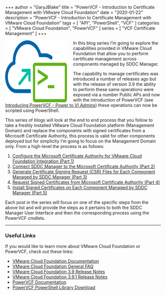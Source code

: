 +++
author = "GaryJBlake"
title = "PowerVCF - Introduction to Certificate Management with VMware Cloud Foundation"
date = "2020-01-22"
description = "PowerVCF - Introduction to Certificate Management with VMware Cloud Foundation"
tags = [
    "API",
    "PowerShell",
    "VCF"
]
categories = [
    "VMware Cloud Foundation",
    "PowerVCF"
]
series = [
    "VCF Certificate Management"
]
+++

<img align="left" width="200" height="200" src="/images/powervcf-color-transparent.webp" style="float:left; padding-right:20px" >

In this blog series I’m going to explore the capabilities provided in VMware Cloud Foundation that allow you to perform certificate management across components managed by SDDC Manager.

The capability to manage certificates was introduced a number of releases ago but with the release of version 3.9 the ability to perform these same operations were exposed via a number Public APs and now with the introduction of PowerVCF (see [Introducing PowerVCF - Power to VI Admins](/archive/2020/powervcf-intro)) these operations can now be scripted using PowerShell.

This series of blogs will look at the end to end process that you follow to take a freshly installed VMware Cloud Foundation platform (Management Domain) and replace the components with signed certificates from a Microsoft Certificate Authority, this process is valid for other components deployed but for simplicity I’m going to focus on the Management Domain only. From a high-level the process is as follows:

1. [Configure the Microsoft Certificate Authority for VMware Cloud Foundation Integration (Part 1)](/archive/2020/powervcf-certificates-01)
2. [Connect SDDC Manager to the Microsoft Certificate Authority (Part 2)](/archive/2020/powervcf-certificates-02) 
3. [Generate Certificate Signing Request (CSR) Files for Each Component Managed by SDDC Manager (Part 3)](/archive/2020/powervcf-certificates-03)
4. [Request Signed Certificates from Microsoft Certificate Authority (Part 4)](/archive/2020/powervcf-certificates-04)
5. [Install Signed Certificates on Each Component Managed by SDDC Manager (Part 5)](/archive/2020/powervcf-certificates-05)

Each post in the series will focus on one of the specific steps from the above list and will provide the steps as it pertains to both the SDDC Manager User Interface and then the corresponding process using the PowerVCF cmdlets.

- - -
### Useful Links

If you would like to learn more about VMware Cloud Foundation or PowerVCF, check out these links:

* [VMware Cloud Foundation Documentation](https://docs.vmware.com/en/VMware-Cloud-Foundation/)
* [VMware Cloud Foundation General FAQ](https://www.vmware.com/content/dam/digitalmarketing/vmware/en/pdf/datasheet/products/vmware-cloud-foundation-faq.pdf)
* [VMware Cloud Foundation 3.9 Release Notes](https://docs.vmware.com/en/VMware-Cloud-Foundation/3.9/rn/VMware-Cloud-Foundation-39-Release-Notes.html)
* [VMware Cloud Foundation 3.9.1 Release Notes](https://docs.vmware.com/en/VMware-Cloud-Foundation/3.9.1/rn/VMware-Cloud-Foundation-391-Release-Notes.html)
* [PowerVCF Documentation](https://powervcf.readthedocs.io/en/latest/)
* [PowerVCF PowerShell Library Download](https://www.powershellgallery.com/packages/PowerVCF)